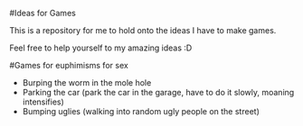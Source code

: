 #Ideas for Games

This is a repository for me to hold onto the ideas I have to make games.

Feel free to help yourself to my amazing ideas :D

#Games for euphimisms for sex

* Burping the worm in the mole hole
* Parking the car (park the car in the garage, have to do it slowly, moaning intensifies)
* Bumping uglies (walking into random ugly people on the street)
